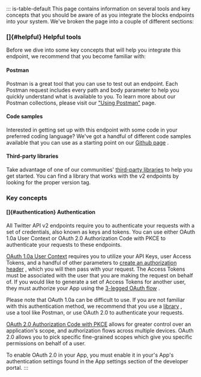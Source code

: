 ::: is-table-default
This page contains information on several tools and key concepts that
you should be aware of as you integrate the blocks endpoints into your
system. We've broken the page into a couple of different sections:

### []{#helpful} Helpful tools

Before we dive into some key concepts that will help you integrate this
endpoint, we recommend that you become familiar with:

#### Postman

Postman is a great tool that you can use to test out an endpoint. Each
Postman request includes every path and body parameter to help you
quickly understand what is available to you. To learn more about our
Postman collections, please visit our [\"Using
Postman\"](/en/docs/tools-and-libraries/using-postman) page.

#### Code samples

Interested in getting set up with this endpoint with some code in your
preferred coding language? We've got a handful of different code samples
available that you can use as a starting point on our [Github
page](https://github.com/twitterdev/Twitter-API-v2-sample-code) .

#### Third-party libraries

Take advantage of one of our communities' [third-party
libraries](/en/docs/twitter-api/tools-and-libraries) to help you get
started. You can find a library that works with the v2 endpoints by
looking for the proper version tag.

### Key concepts

#### []{#authentication} Authentication

All Twitter API v2 endpoints require you to authenticate your requests
with a set of credentials, also known as keys and tokens. You can use
either OAuth 1.0a User Context or OAuth 2.0 Authorization Code with PKCE
to authenticate your requests to these endpoints.

[OAuth 1.0a User
Context](https://developer.twitter.com/en/docs/authentication/oauth-1-0a)
requires you to utilize your API Keys, user Access Tokens, and a handful
of other parameters to [create an authorization
header](https://developer-staging.twitter.com/en/docs/authentication/oauth-1-0a/authorizing-a-request)
, which you will then pass with your request. The Access Tokens must be
associated with the user that you are making the request on behalf of.
If you would like to generate a set of Access Tokens for another user,
they must authorize your App using the [3-legged OAuth
flow](https://developer-staging.twitter.com/en/docs/authentication/oauth-1-0a/obtaining-user-access-tokens)
.

Please note that OAuth 1.0a can be difficult to use. If you are not
familiar with this authentication method, we recommend that you use a
[library](/content/en/docs/twitter-api/tools-and-libraries) , use a tool
like Postman, or use OAuth 2.0 to authenticate your requests.

[OAuth 2.0 Authorization Code with
PKCE](https://developer.twitter.com/en/docs/authentication/oauth-2-0/authorization-code)
allows for greater control over an application's scope, and
authorization flows across multiple devices. OAuth 2.0 allows you to
pick specific fine-grained scopes which give you specific permissions on
behalf of a user.

To enable OAuth 2.0 in your App, you must enable it in your's App's
authentication settings found in the App settings section of the
developer portal.
:::
